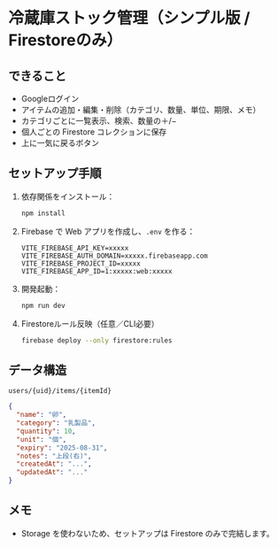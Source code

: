 # 冷蔵庫ストック管理（シンプル版 / Firestoreのみ）

## できること
- Googleログイン
- アイテムの追加・編集・削除（カテゴリ、数量、単位、期限、メモ）
- カテゴリごとに一覧表示、検索、数量の＋/−
- 個人ごとの Firestore コレクションに保存
- 上に一気に戻るボタン

## セットアップ手順
1. 依存関係をインストール：
   ```bash
   npm install
   ```
2. Firebase で Web アプリを作成し、`.env` を作る：
   ```env
   VITE_FIREBASE_API_KEY=xxxxx
   VITE_FIREBASE_AUTH_DOMAIN=xxxxx.firebaseapp.com
   VITE_FIREBASE_PROJECT_ID=xxxxx
   VITE_FIREBASE_APP_ID=1:xxxxx:web:xxxxx
   ```
3. 開発起動：
   ```bash
   npm run dev
   ```
4. Firestoreルール反映（任意／CLI必要）
   ```bash
   firebase deploy --only firestore:rules
   ```

## データ構造
`users/{uid}/items/{itemId}`
```json
{
  "name": "卵",
  "category": "乳製品",
  "quantity": 10,
  "unit": "個",
  "expiry": "2025-08-31",
  "notes": "上段(右)",
  "createdAt": "...",
  "updatedAt": "..."
}
```

## メモ
- Storage を使わないため、セットアップは Firestore のみで完結します。
